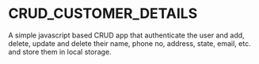 # CRUD_CUSTOMER_DETAILS
A simple  javascript based  CRUD app that authenticate the user and add, delete, update and delete their name, phone no, address, state, email, etc. and store them in local storage.
